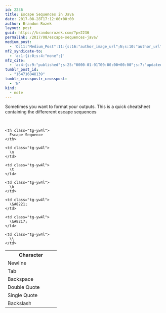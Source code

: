 ```yaml
---
id: 2236
title: Escape Sequences in Java
date: 2017-08-28T17:12:00+00:00
author: Brandon Rozek
layout: post
guid: https://brandonrozek.com/?p=2236
permalink: /2017/08/escape-sequences-java/
medium_post:
  - 'O:11:"Medium_Post":11:{s:16:"author_image_url";N;s:10:"author_url";N;s:11:"byline_name";N;s:12:"byline_email";N;s:10:"cross_link";N;s:2:"id";N;s:21:"follower_notification";N;s:7:"license";N;s:14:"publication_id";N;s:6:"status";N;s:3:"url";N;}'
mf2_syndicate-to:
  - 'a:1:{i:0;s:4:"none";}'
mf2_cite:
  - 'a:4:{s:9:"published";s:25:"0000-01-01T00:00:00+00:00";s:7:"updated";s:25:"0000-01-01T00:00:00+00:00";s:8:"category";a:1:{i:0;s:0:"";}s:6:"author";a:0:{}}'
tumblr_post_id:
  - "164716848139"
tumblr_crosspostr_crosspost:
  - 'N'
kind:
  - note
---
```

Sometimes you want to format your outputs. This is a quick cheatsheet containing the differerent escape sequences

 

<table class="tg">
  <tr>
    <th class="tg-yw4l">
      Character
    </th>
    
    <th class="tg-yw4l">
      Escape Sequence
    </th>
  </tr>
  
  <tr>
    <td class="tg-yw4l">
      Newline
    </td>
    
    <td class="tg-yw4l">
      \n
    </td>
  </tr>
  
  <tr>
    <td class="tg-yw4l">
      Tab
    </td>
    
    <td class="tg-yw4l">
      \t
    </td>
  </tr>
  
  <tr>
    <td class="tg-yw4l">
      Backspace
    </td>
    
    <td class="tg-yw4l">
      \b
    </td>
  </tr>
  
  <tr>
    <td class="tg-yw4l">
      Double Quote           
    </td>
    
    <td class="tg-yw4l">
      \&#8221;
    </td>
  </tr>
  
  <tr>
    <td class="tg-yw4l">
      Single Quote
    </td>
    
    <td class="tg-yw4l">
      \&#8217;
    </td>
  </tr>
  
  <tr>
    <td class="tg-yw4l">
      Backslash
    </td>
    
    <td class="tg-yw4l">
      \\
    </td>
  </tr>
</table>